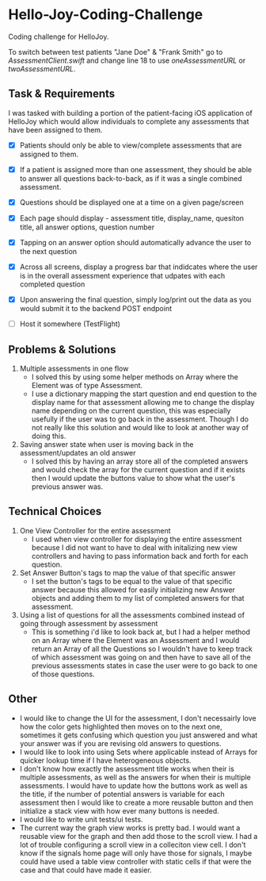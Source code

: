 # Hello-Joy-Coding-Challenge
Coding challenge for HelloJoy.

To switch between test patients "Jane Doe" & "Frank Smith" go to *AssessmentClient.swift* and change line 18 to use *oneAssessmentURL* or *twoAssessmentURL*.

## Task & Requirements
I was tasked with building a portion of the patient-facing iOS application of HelloJoy which would allow individuals to complete any assessments that have been assigned to them.

- [x] Patients should only be able to view/complete assessments that are assigned to them.
- [x] If a patient is assigned more than one assessment, they should be able to answer all questions back-to-back, as if it was a single combined assessment.
- [x] Questions should be displayed one at a time on a given page/screen
- [x] Each page should display - assessment title, display_name, quesiton title, all answer options, question number
- [x] Tapping on an answer option should automatically advance the user to the next question
- [x] Across all screens, display a progress bar that indidcates where the user is in the overall assessment experience that udpates with each completed question
- [x] Upon answering the final question, simply log/print out the data as you would submit it to the backend POST endpoint 
- [ ] Host it somewhere (TestFlight)


## Problems & Solutions
1. Multiple assessments in one flow
    - I solved this by using some helper methods on Array where the Element was of type Assessment.
    - I use a dictionary mapping the start question and end question to the display name for that assessment allowing me to change the display name depending on the current question, this was especially usefully if the user was to go back in the assessment. Though I do not really like this solution and would like to look at another way of doing this.
2. Saving answer state when user is moving back in the assessment/updates an old answer
    - I solved this by having an array store all of the completed answers and would check the array for the current question and if it exists then I would update the buttons value to show what the user's previous answer was.

## Technical Choices
1. One View Controller for the entire assessment
    - I used when view controller for displaying the entire assessment because I did not want to have to deal with initalizing new view controllers and having to pass information back and forth for each question.
2. Set Answer Button's tags to map the value of that specific answer
    - I set the button's tags to be equal to the value of that specific answer because this allowed for easily initializing new Answer objects and adding them to my list of completed answers for that assessment.
3. Using a list of questions for all the assessments combined instead of going through assessment by assessment
    - This is something i'd like to look back at, but I had a helper method on an Array where the Element was an Assessment and I would return an Array of all the Questions so I wouldn't have to keep track of which assessment was going on and then have to save all of the previous assessments states in case the user were to go back to one of those questions.

## Other

- I would like to change the UI for the assessment, I don't necessairly love how the color gets highlighted then moves on to the next one, sometimes it gets confusing which question you just answered and what your answer was if you are revising old answers to questions.
- I would like to look into using Sets where applicable instead of Arrays for quicker lookup time if I have heterogeneous objects.
- I don't know how exactly the assessment title works when their is multiple assessments, as well as the answers for when their is multiple assessments. I would have to update how the buttons work as well as the title, if the number of potential answers is variable for each assessment then I would like to create a more reusable button and then initialize a stack view with how ever many buttons is needed.
- I would like to write unit tests/ui tests. 
- The current way the graph view works is pretty bad. I would want a reusable view for the graph and then add those to the scroll view. I had a lot of trouble configuring a scroll view in a colleciton view cell. I don't know if the signals home page will only have those for signals, I maybe could have used a table view controller with static cells if that were the case and that could have made it easier.
